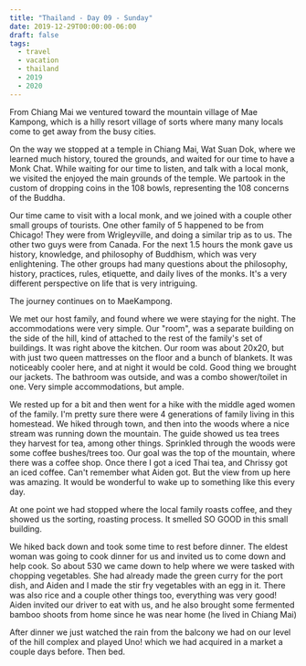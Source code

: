 ```yaml
---
title: "Thailand - Day 09 - Sunday"
date: 2019-12-29T00:00:00-06:00
draft: false
tags: 
  - travel
  - vacation
  - thailand
  - 2019
  - 2020
---
```


From Chiang Mai we ventured toward the mountain village of Mae Kampong, which is a hilly resort village of sorts where many many locals come to get away from the busy cities.

On the way we stopped at a temple in Chiang Mai, Wat Suan Dok, where we learned much history, toured the grounds, and waited for our time to have a Monk Chat.  While waiting for our time to listen, and talk with a local monk, we visited the enjoyed the main grounds of the temple.  We partook in the custom of dropping coins in the 108 bowls, representing the 108 concerns of the Buddha. 

Our time came to visit with a local monk, and we joined with a couple other small groups of tourists.  One other family of 5 happened to be from Chicago!  They were from Wrigleyville, and doing a similar trip as to us.  The other two guys were from Canada.  For the next 1.5 hours the monk gave us history, knowledge, and philosophy of Buddhism, which was very enlightening.  The other groups had many questions about the philosophy, history, practices, rules, etiquette, and daily lives of the monks.  It's a very different perspective on life that is very intriguing. 

The journey continues on to MaeKampong.

We met our host family, and found where we were staying for the night.  The accommodations were very simple.  Our "room", was a separate building on the side of the hill, kind of attached to the rest of the family's set of buildings.  It was right above the kitchen.  Our room was about 20x20, but with just two queen mattresses on the floor and a bunch of blankets.  It was noticeably cooler here, and at night it would be cold.  Good thing we brought our jackets.  The bathroom was outside, and was a combo shower/toilet in one.  Very simple accommodations, but ample.

We rested up for a bit and then went for a hike with the middle aged women of the family.  I'm pretty sure there were 4 generations of family living in this homestead. We hiked through town, and then into the woods where a nice stream was running down the mountain.  The guide showed us tea trees they harvest for tea, among other things.  Sprinkled through the woods were some coffee bushes/trees too.  Our goal was the top of the mountain, where there was a coffee shop.  Once there I got a iced Thai tea, and Chrissy got an iced coffee.  Can't remember what Aiden got.  But the view from up here was amazing.  It would be wonderful to wake up to something like this every day.  

At one point we had stopped where the local family roasts coffee, and they showed us the sorting, roasting process.  It smelled SO GOOD in this small building.

We hiked back down and took some time to rest before dinner.  The eldest woman was going to cook dinner for us and invited us to come down and help cook.  So about 530 we came down to help where we were tasked with chopping vegetables. She had already made the green curry for the port dish, and Aiden and I made the stir fry vegetables with an egg in it.  There was also rice and a couple other things too, everything was very good!  Aiden invited our driver to eat with us, and he also brought some fermented bamboo shoots from home since he was near home (he lived in Chiang Mai)

After dinner we just watched the rain from the balcony we had on our level of the hill complex and played Uno! which we had acquired in a market a couple days before.  Then bed.


